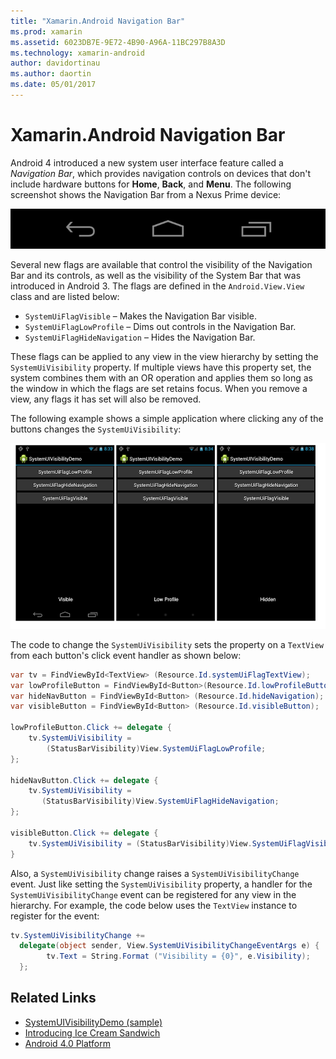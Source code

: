 ```yaml
---
title: "Xamarin.Android Navigation Bar"
ms.prod: xamarin
ms.assetid: 6023DB7E-9E72-4B90-A96A-11BC297B8A3D
ms.technology: xamarin-android
author: davidortinau
ms.author: daortin
ms.date: 05/01/2017
---
```


# Xamarin.Android Navigation Bar

Android 4 introduced a new system user interface feature called a
*Navigation Bar*, which provides navigation controls on devices that
don't include hardware buttons for **Home**, **Back**, and **Menu**.
The following screenshot shows the Navigation Bar from a Nexus Prime
device:

 [![Example of an Android navigation bar](navigation-bar-images/19-navbar.png)](navigation-bar-images/19-navbar.png#lightbox)

Several new flags are available that control the visibility of the Navigation
Bar and its controls, as well as the visibility of the System Bar that was
introduced in Android 3. The flags are defined in the `Android.View.View` class and are listed below:

- `SystemUiFlagVisible` &ndash; Makes the Navigation Bar visible. 
- `SystemUiFlagLowProfile` &ndash; Dims out controls in the Navigation Bar. 
- `SystemUiFlagHideNavigation` &ndash; Hides the Navigation Bar. 

These flags can be applied to any view in the view hierarchy by setting
the `SystemUiVisibility` property. If multiple views have this property
set, the system combines them with an OR operation and applies them so
long as the window in which the flags are set retains focus. When you
remove a view, any flags it has set will also be removed.

The following example shows a simple application where clicking any of the
buttons changes the `SystemUiVisibility`:

 [![Screenshots demonstrating Visible, Low Profile, and Hidden SystemUiVisibility](navigation-bar-images/18-systemuivisibility.png)](navigation-bar-images/18-systemuivisibility.png#lightbox)

The code to change the `SystemUiVisibility` sets the property on a
`TextView` from each button's click event handler as shown below:

```csharp
var tv = FindViewById<TextView> (Resource.Id.systemUiFlagTextView);
var lowProfileButton = FindViewById<Button>(Resource.Id.lowProfileButton);
var hideNavButton = FindViewById<Button> (Resource.Id.hideNavigation);
var visibleButton = FindViewById<Button> (Resource.Id.visibleButton);
           
lowProfileButton.Click += delegate {
    tv.SystemUiVisibility =
        (StatusBarVisibility)View.SystemUiFlagLowProfile;
};
           
hideNavButton.Click += delegate {
    tv.SystemUiVisibility =
       (StatusBarVisibility)View.SystemUiFlagHideNavigation;        
};
           
visibleButton.Click += delegate {
    tv.SystemUiVisibility = (StatusBarVisibility)View.SystemUiFlagVisible;
}
```

Also, a `SystemUiVisibility` change raises a `SystemUiVisibilityChange`
event. Just like setting the `SystemUiVisibility` property, a handler
for the `SystemUiVisibilityChange` event can be registered for any view
in the hierarchy. For example, the code below uses the `TextView`
instance to register for the event:

```csharp
tv.SystemUiVisibilityChange +=
  delegate(object sender, View.SystemUiVisibilityChangeEventArgs e) {
        tv.Text = String.Format ("Visibility = {0}", e.Visibility);
  };
```

## Related Links

- [SystemUIVisibilityDemo (sample)](https://docs.microsoft.com/samples/xamarin/monodroid-samples/systemuivisibilitydemo)
- [Introducing Ice Cream Sandwich](http://www.android.com/about/ice-cream-sandwich/)
- [Android 4.0 Platform](https://developer.android.com/sdk/android-4.0.html)
